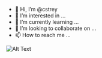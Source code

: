 - 👋 Hi, I’m @cstrey
- 👀 I’m interested in ...
- 🌱 I’m currently learning ...
- 💞️ I’m looking to collaborate on ...
- 📫 How to reach me ...

![Alt Text](https://media.giphy.com/media/vFKqnCdLPNOKc/giphy.gif)
